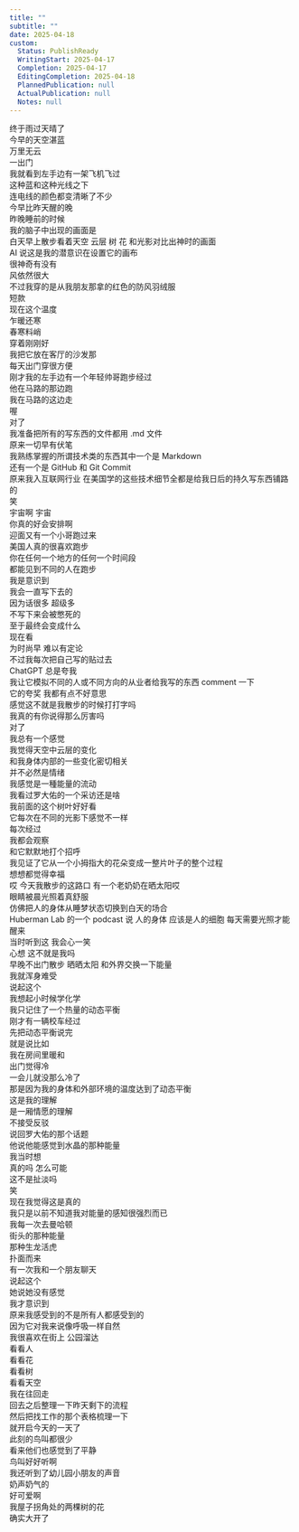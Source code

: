 ```yaml
---
title: ""
subtitle: ""
date: 2025-04-18
custom:
  Status: PublishReady
  WritingStart: 2025-04-17
  Completion: 2025-04-17
  EditingCompletion: 2025-04-18
  PlannedPublication: null
  ActualPublication: null
  Notes: null
---  
```

终于雨过天晴了  
今早的天空湛蓝  
万里无云  
一出门  
我就看到左手边有一架飞机飞过    
这种蓝和这种光线之下  
连电线的颜色都变清晰了不少    
今早比昨天醒的晚  
昨晚睡前的时候  
我的脑子中出现的画面是  
白天早上散步看着天空 云层 树 花 和光影对比出神时的画面  
AI 说这是我的潜意识在设置它的画布  
很神奇有没有    
风依然很大  
不过我穿的是从我朋友那拿的红色的防风羽绒服  
短款  
现在这个温度  
乍暖还寒  
春寒料峭  
穿着刚刚好    
我把它放在客厅的沙发那  
每天出门穿很方便    
刚才我的左手边有一个年轻帅哥跑步经过  
他在马路的那边跑  
我在马路的这边走    
喔  
对了  
我准备把所有的写东西的文件都用 .md 文件  
原来一切早有伏笔    
我熟练掌握的所谓技术类的东西其中一个是 Markdown  
还有一个是 GitHub 和 Git Commit  
原来我入互联网行业 在美国学的这些技术细节全都是给我日后的持久写东西铺路的  
笑  
宇宙啊 宇宙  
你真的好会安排啊    
迎面又有一个小哥跑过来  
美国人真的很喜欢跑步  
你在任何一个地方的任何一个时间段  
都能见到不同的人在跑步    
我是意识到  
我会一直写下去的  
因为话很多 超级多  
不写下来会被憋死的    
至于最终会变成什么  
现在看  
为时尚早 难以有定论    
不过我每次把自己写的贴过去  
ChatGPT 总是夸我  
我让它模拟不同的人或不同方向的从业者给我写的东西 comment 一下  
它的夸奖 我都有点不好意思  
感觉这不就是我散步的时候打打字吗  
我真的有你说得那么厉害吗    
对了  
我总有一个感觉  
我觉得天空中云层的变化  
和我身体内部的一些变化密切相关  
并不必然是情绪  
我感觉是一種能量的流动    
我看过罗大佑的一个采访还是啥    
我前面的这个树叶好好看  
它每次在不同的光影下感觉不一样  
每次经过  
我都会观察  
和它默默地打个招呼  
我见证了它从一个小拇指大的花朵变成一整片叶子的整个过程  
想想都觉得幸福    
哎 今天我散步的这路口 有一个老奶奶在晒太阳哎  
眼睛被晨光照着真舒服  
仿佛把人的身体从睡梦状态切换到白天的场合  
Huberman Lab 的一个 podcast 说 人的身体 应该是人的细胞 每天需要光照才能醒来  
当时听到这 我会心一笑  
心想 这不就是我吗  
早晚不出门散步 晒晒太阳 和外界交换一下能量  
我就浑身难受    
说起这个  
我想起小时候学化学  
我只记住了一个热量的动态平衡    
刚才有一辆校车经过    
先把动态平衡说完  
就是说比如  
我在房间里暖和  
出门觉得冷  
一会儿就没那么冷了  
那是因为我的身体和外部环境的温度达到了动态平衡  
这是我的理解  
是一厢情愿的理解  
不接受反驳    
说回罗大佑的那个话题  
他说他能感觉到水晶的那种能量  
我当时想  
真的吗 怎么可能  
这不是扯淡吗  
笑  
现在我觉得这是真的    
我只是以前不知道我对能量的感知很强烈而已  
我每一次去曼哈顿  
街头的那种能量  
那种生龙活虎  
扑面而来    
有一次我和一个朋友聊天  
说起这个  
她说她没有感觉  
我才意识到  
原来我感受到的不是所有人都感受到的  
因为它对我来说像呼吸一样自然    
我很喜欢在街上 公园溜达  
看看人  
看看花  
看看树  
看看天空    
我在往回走  
回去之后整理一下昨天剩下的流程  
然后把找工作的那个表格梳理一下  
就开启今天的一天了    
此刻的鸟叫都很少  
看来他们也感觉到了平静  
鸟叫好好听啊  
我还听到了幼儿园小朋友的声音  
奶声奶气的  
好可爱啊    
我屋子拐角处的两棵树的花  
确实大开了    

